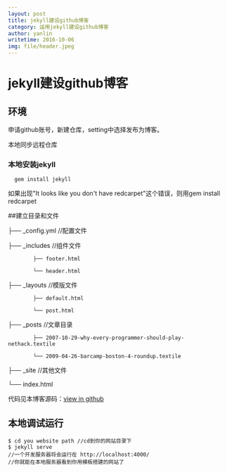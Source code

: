 ```yaml
---
layout: post
title: jekyll建设github博客
category: 运用jekyll建设github博客
author: yanlin
writetime: 2016-10-06
img: file/header.jpeg
---
```

# jekyll建设github博客
## 环境
   申请github账号，新建仓库，setting中选择发布为博客。

   本地同步远程仓库

### 本地安装jekyll

  ```
    gem install jekyll 

  ```
  如果出现"It looks like you don't have redcarpet"这个错误，则用gem install redcarpet

##建立目录和文件

  ├── _config.yml //配置文件

  ├── _includes   //组件文件

            ├── footer.html

            └── header.html

  ├── _layouts   //模版文件

            ├── default.html

            └── post.html

  ├── _posts   //文章目录

            ├── 2007-10-29-why-every-programmer-should-play-nethack.textile

            └── 2009-04-26-barcamp-boston-4-roundup.textile

  ├── _site   //其他文件

  └── index.html

代码见本博客源码：[view in github](https://github.com/yanlin0/blog)

## 本地调试运行

  ```
  $ cd you website path //cd到你的网站目录下
  $ jekyll serve
  //一个开发服务器将会运行在 http://localhost:4000/
  //你就能在本地服务器看到你用模板搭建的网站了
  ```

